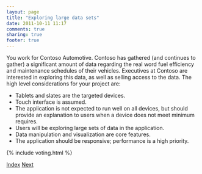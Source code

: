 ```yaml
---
layout: page
title: "Exploring large data sets"
date: 2011-10-11 11:17
comments: true
sharing: true
footer: true
---
```


You work for Contoso Automotive. Contoso has gathered (and continues to gather) a significant amount of data regarding the real word fuel efficiency and maintenance schedules of their vehicles. Executives at Contoso are interested in exploring this data, as well as selling access to the data. The high level considerations for your project are:

* Tablets and slates are the targeted devices.
* Touch interface is assumed.
* The application is not expected to run well on all devices, but should provide an explanation to users when a device does not meet minimum requires.
* Users will be exploring large sets of data in the application.
* Data manipulation and visualization are core features.
* The application should be responsive; performance is a high priority.

{% include voting.html %}

<a rel="home" href="/scenarios/index.html">Index</a>
<a rel="next" href="/scenarios/greenfield-mobile-first.html">Next</a>